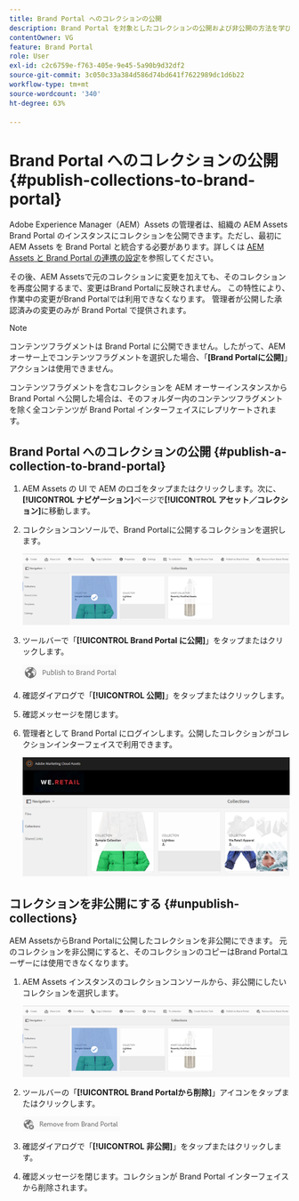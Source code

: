 ```yaml
---
title: Brand Portal へのコレクションの公開
description: Brand Portal を対象としたコレクションの公開および非公開の方法を学びます。
contentOwner: VG
feature: Brand Portal
role: User
exl-id: c2c6759e-f763-405e-9e45-5a90b9d32df2
source-git-commit: 3c050c33a384d586d74bd641f7622989dc1d6b22
workflow-type: tm+mt
source-wordcount: '340'
ht-degree: 63%

---
```


# Brand Portal へのコレクションの公開 {#publish-collections-to-brand-portal}

Adobe Experience Manager（AEM）Assets の管理者は、組織の AEM Assets Brand Portal のインスタンスにコレクションを公開できます。ただし、最初に AEM Assets を Brand Portal と統合する必要があります。詳しくは [AEM Assets と Brand Portal の連携の設定](configure-aem-assets-with-brand-portal.md)を参照してください。

その後、AEM Assetsで元のコレクションに変更を加えても、そのコレクションを再度公開するまで、変更はBrand Portalに反映されません。 この特性により、作業中の変更がBrand Portalでは利用できなくなります。 管理者が公開した承認済みの変更のみが Brand Portal で提供されます。

>[!NOTE]
>
>コンテンツフラグメントは Brand Portal に公開できません。したがって、AEMオーサー上でコンテンツフラグメントを選択した場合、「**[Brand Portalに公開]**」アクションは使用できません。
>
>コンテンツフラグメントを含むコレクションを AEM オーサーインスタンスから Brand Portal へ公開した場合は、そのフォルダー内のコンテンツフラグメントを除く全コンテンツが Brand Portal インターフェイスにレプリケートされます。

## Brand Portal へのコレクションの公開 {#publish-a-collection-to-brand-portal}

1. AEM Assets の UI で AEM のロゴをタップまたはクリックします。次に、**[!UICONTROL ナビゲーション]**&#x200B;ページで&#x200B;**[!UICONTROL アセット／コレクション]**&#x200B;に移動します。
2. コレクションコンソールで、Brand Portalに公開するコレクションを選択します。

   ![select_collection](assets/select_collection.png)

3. ツールバーで「**[!UICONTROL Brand Portal に公開]**」をタップまたはクリックします。

   ![publish_to_bp_icon](assets/publish_to_bp_icon.png)

4. 確認ダイアログで「**[!UICONTROL 公開]**」をタップまたはクリックします。
5. 確認メッセージを閉じます。
6. 管理者として Brand Portal にログインします。公開したコレクションがコレクションインターフェイスで利用できます。

   ![published_collection](assets/published_collection.png)

## コレクションを非公開にする {#unpublish-collections}

AEM AssetsからBrand Portalに公開したコレクションを非公開にできます。 元のコレクションを非公開にすると、そのコレクションのコピーはBrand Portalユーザーには使用できなくなります。

1. AEM Assets インスタンスのコレクションコンソールから、非公開にしたいコレクションを選択します。

   ![select_collection-1](assets/select_collection-1.png)

2. ツールバーの「**[!UICONTROL Brand Portalから削除]**」アイコンをタップまたはクリックします。

   ![remove_from_bp_icon](assets/remove_from_bp_icon.png)

3. 確認ダイアログで「**[!UICONTROL 非公開]**」をタップまたはクリックします。
4. 確認メッセージを閉じます。コレクションが Brand Portal インターフェイスから削除されます。
